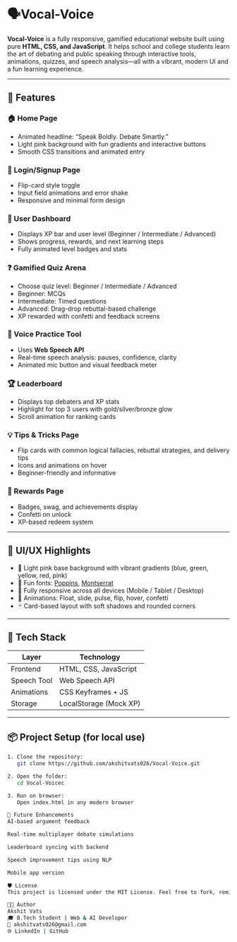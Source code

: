 # 🗣️Vocal-Voice

**Vocal-Voice** is a fully responsive, gamified educational website built using pure **HTML, CSS, and JavaScript**. It helps school and college students learn the art of debating and public speaking through interactive tools, animations, quizzes, and speech analysis—all with a vibrant, modern UI and a fun learning experience.

---

## 🌟 Features

### 🏠 Home Page
- Animated headline: “Speak Boldly. Debate Smartly.”
- Light pink background with fun gradients and interactive buttons
- Smooth CSS transitions and animated entry

### 🔐 Login/Signup Page
- Flip-card style toggle
- Input field animations and error shake
- Responsive and minimal form design

### 🧭 User Dashboard
- Displays XP bar and user level (Beginner / Intermediate / Advanced)
- Shows progress, rewards, and next learning steps
- Fully animated level badges and stats

### ❓ Gamified Quiz Arena
- Choose quiz level: Beginner / Intermediate / Advanced
- Beginner: MCQs  
- Intermediate: Timed questions  
- Advanced: Drag-drop rebuttal-based challenge  
- XP rewarded with confetti and feedback screens

### 🎤 Voice Practice Tool
- Uses **Web Speech API**
- Real-time speech analysis: pauses, confidence, clarity
- Animated mic button and visual feedback meter

### 🏆 Leaderboard
- Displays top debaters and XP stats
- Highlight for top 3 users with gold/silver/bronze glow
- Scroll animation for ranking cards

### 💡 Tips & Tricks Page
- Flip cards with common logical fallacies, rebuttal strategies, and delivery tips
- Icons and animations on hover
- Beginner-friendly and informative

### 🎁 Rewards Page
- Badges, swag, and achievements display
- Confetti on unlock
- XP-based redeem system

---

## 🎨 UI/UX Highlights

- 💖 Light pink base background with vibrant gradients (blue, green, yellow, red, pink)
- 🧁 Fun fonts: [Poppins](https://fonts.google.com/specimen/Poppins), [Montserrat](https://fonts.google.com/specimen/Montserrat)
- 📱 Fully responsive across all devices (Mobile / Tablet / Desktop)
- 💫 Animations: Float, slide, pulse, flip, hover, confetti
- 🃏 Card-based layout with soft shadows and rounded corners

---

## 📁 Tech Stack

| Layer        | Technology             |
|--------------|------------------------|
| Frontend     | HTML, CSS, JavaScript  |
| Speech Tool  | Web Speech API         |
| Animations   | CSS Keyframes + JS     |
| Storage      | LocalStorage (Mock XP) |

---

## 📦 Project Setup (for local use)

```bash
1. Clone the repository:
   git clone https://github.com/akshitvats026/Vocal-Voice.git

2. Open the folder:
   cd Vocal-Voicec

3. Run on browser:
   Open index.html in any modern browser

🔮 Future Enhancements
AI-based argument feedback

Real-time multiplayer debate simulations

Leaderboard syncing with backend

Speech improvement tips using NLP

Mobile app version

🛡️ License
This project is licensed under the MIT License. Feel free to fork, remix, and contribute!

👨‍💻 Author
Akshit Vats
🎓 B.Tech Student | Web & AI Developer
📧 akshitvats026@gmail.com
🌐 LinkedIn | GitHub

